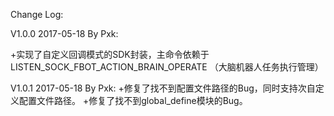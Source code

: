 Change Log:

V1.0.0 2017-05-18 By Pxk:

+实现了自定义回调模式的SDK封装，主命令依赖于LISTEN_SOCK_FBOT_ACTION_BRAIN_OPERATE （大脑机器人任务执行管理）

V1.0.1 2017-05-18 By Pxk:
+修复了找不到配置文件路径的Bug，同时支持次自定义配置文件路径。
+修复了找不到global_define模块的Bug。